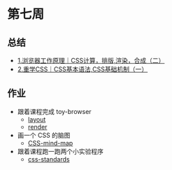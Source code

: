 # 第七周

## 总结

- [1.浏览器工作原理｜CSS计算，排版,渲染，合成（二）](./1.浏览器工作原理｜CSS计算，排版,渲染，合成（二）.md)
- [2.重学CSS｜CSS基本语法,CSS基础机制（一）](./2.重学CSS｜CSS基本语法,CSS基础机制（一）.md)

## 作业

- 跟着课程完成 toy-browser
  - [layout](./layout)
  - [render](./render)
- 画一个 CSS 的脑图
  - [CSS-mind-map](./CSS-mind-map.png)
- 跟着课程跑一跑两个小实验程序
  - [css-standards](./css-standards.json)

